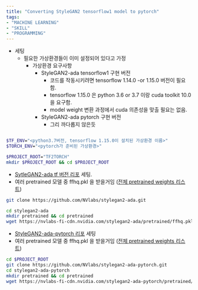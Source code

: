 ```yaml
---
title: "Converting StyleGAN2 tensorflow1 model to pytorch"
tags:
- "MACHINE LEARNING"
- "SKILL"
- "PROGRAMMING"
---
```


- 세팅
	- 필요한 가상환경들이 이미 설정되어  있다고 가정 
		- 가상환경 요구사항 
			- StyleGAN2-ada tensorflow1 구현 버전 
				- 코드를 작동시키려면 tensorflow 1.14.0 -or 1.15.0 버전이 필요함.
				- tensorflow 1.15.0 은 python 3.6 or 3.7 이랑 cuda toolkit 10.0을 요구함.
				- model weight 변환 과정에서 cuda 의존성을 맞출 필요는 없음.
			- StyleGAN2-ada pytorch 구현 버전
				- 그리 까다롭지 않은듯
``` zsh

$TF_ENV="<python3.7버전, tensorflow 1.15.0이 설치된 가상환경 이름>"
$TORCH_ENV="<pytorch가 준비된 가상환경>"

$PROJECT_ROOT="TF2TORCH"
mkdir $PROJECT_ROOT && cd $PROJECT_ROOT
```

- [SytleGAN2-ada tf 버전 리포](https://github.com/NVlabs/stylegan2-ada.git) 세팅.
- 여러 pretrained 모델 중 ffhq.pkl 을 받을거임 ([전체 pretrained weights 리스트](https://nvlabs-fi-cdn.nvidia.com/stylegan2-ada/pretrained/))
``` zsh
git clone https://github.com/NVlabs/stylegan2-ada.git

cd stylegan2-ada
mkdir pretrained && cd pretrained
wget https://nvlabs-fi-cdn.nvidia.com/stylegan2-ada/pretrained/ffhq.pkl
```

- [StyleGAN2-ada-pytorch 리포](https://github.com/NVlabs/stylegan2-ada-pytorch.git) 세팅
- 여러 pretrained 모델 중 ffhq.pkl 을 받을거임 ([전체 pretrained weights 리스트](https://nvlabs-fi-cdn.nvidia.com/stylegan2-ada/pretrained/))
``` zsh
cd $PROJECT_ROOT
git clone https://github.com/NVlabs/stylegan2-ada-pytorch.git
cd stylegan2-ada-pytorch
mkdir pretrained && cd pretrained
wget https://nvlabs-fi-cdn.nvidia.com/stylegan2-ada-pytorch/pretrained/ffhq.pkl
```

